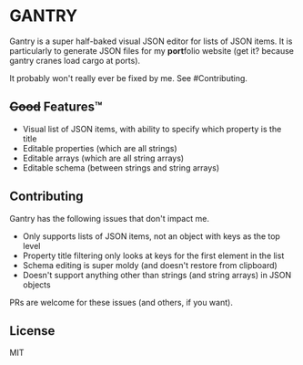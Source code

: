 # GANTRY

Gantry is a super half-baked visual JSON editor for lists of JSON items. It is particularly to generate JSON files for my **port**folio website (get it? because gantry cranes load cargo at ports).

It probably won't really ever be fixed by me. See #Contributing.

## ~~Good~~ Features&trade;
- Visual list of JSON items, with ability to specify which property is the title
- Editable properties (which are all strings)
- Editable arrays (which are all string arrays)
- Editable schema (between strings and string arrays)

## Contributing

Gantry has the following issues that don't impact me.

- Only supports lists of JSON items, not an object with keys as the top level
- Property title filtering only looks at keys for the first element in the list
- Schema editing is super moldy (and doesn't restore from clipboard)
- Doesn't support anything other than strings (and string arrays) in JSON objects

PRs are welcome for these issues (and others, if you want).

## License
MIT